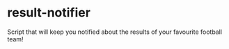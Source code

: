 # result-notifier
Script that will keep you notified about the results of your favourite football team!
